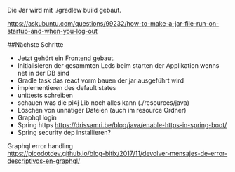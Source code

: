 Die Jar wird mit 
./gradlew build
gebaut.


https://askubuntu.com/questions/99232/how-to-make-a-jar-file-run-on-startup-and-when-you-log-out



##Nächste Schritte
* Jetzt gehört ein Frontend gebaut.
* Initialisieren der gesammten Leds beim starten der Applikation wenns net in der DB sind
* Gradle task das react vorm bauen der jar ausgeführt wird
* implementieren des default states
* unittests schreiben
* schauen was die pi4j Lib noch alles kann (./resources/java)
* Löschen von unnätiger Dateien (auch im resource Ordner)
* Graphql login
* Spring https https://drissamri.be/blog/java/enable-https-in-spring-boot/
* Spring security dep installieren?

Graphql error handling  
https://picodotdev.github.io/blog-bitix/2017/11/devolver-mensajes-de-error-descriptivos-en-graphql/
